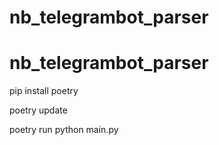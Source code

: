 # nb_telegrambot_parser
# nb_telegrambot_parser

pip install poetry

poetry update

poetry run python main.py
